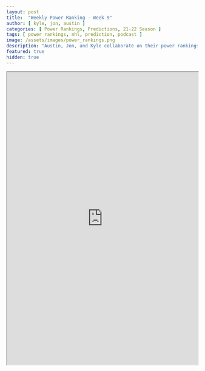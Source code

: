 ```yaml
---
layout: post
title:  "Weekly Power Ranking - Week 9"
author: [ kyle, jon, austin ]
categories: [ Power Rankings, Predictions, 21-22 Season ]
tags: [ power rankings, nhl, prediction, podcast ]
image: /assets/images/power_rankings.png
description: "Austin, Jon, and Kyle collaborate on their power rankings for week 9 of the NHL 2021 season."
featured: true
hidden: true
---
```


<iframe src="https://docs.google.com/spreadsheets/d/e/2PACX-1vSralygBnUetzWMDANsCWcngQGy7tV2HezjoNUKT8s219o1-TWUEzqSyzzXUbrSoBnJtrqVsuQwpfiK/pubhtml?gid=0&amp;single=true&amp;widget=true&amp;headers=false"  width="100%" height="770"></iframe>
